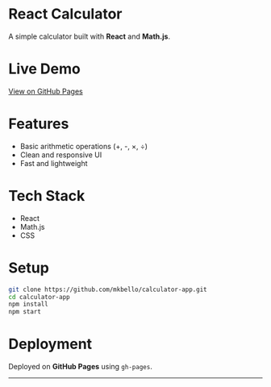 

# React Calculator

A simple calculator built with **React** and **Math.js**.

# Live Demo

[View on GitHub Pages](https://mkbello.github.io/calculator-app)

# Features

* Basic arithmetic operations (+, -, ×, ÷)
* Clean and responsive UI
* Fast and lightweight

# Tech Stack

* React
* Math.js
* CSS

# Setup

```bash
git clone https://github.com/mkbello/calculator-app.git
cd calculator-app
npm install
npm start
```

# Deployment

Deployed on **GitHub Pages** using `gh-pages`.

---


